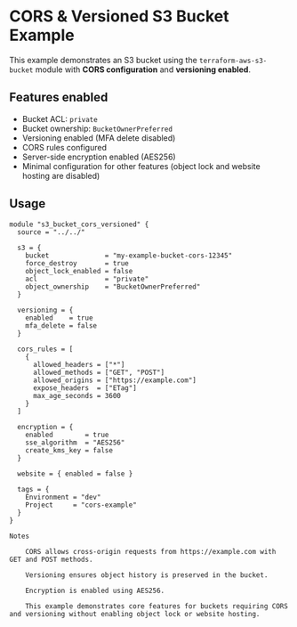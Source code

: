 # CORS & Versioned S3 Bucket Example

This example demonstrates an S3 bucket using the `terraform-aws-s3-bucket` module with **CORS configuration** and **versioning enabled**.

## Features enabled

- Bucket ACL: `private`
- Bucket ownership: `BucketOwnerPreferred`
- Versioning enabled (MFA delete disabled)
- CORS rules configured
- Server-side encryption enabled (AES256)
- Minimal configuration for other features (object lock and website hosting are disabled)

## Usage

```hcl
module "s3_bucket_cors_versioned" {
  source = "../../"

  s3 = {
    bucket              = "my-example-bucket-cors-12345"
    force_destroy       = true
    object_lock_enabled = false
    acl                 = "private"
    object_ownership    = "BucketOwnerPreferred"
  }

  versioning = {
    enabled    = true
    mfa_delete = false
  }

  cors_rules = [
    {
      allowed_headers = ["*"]
      allowed_methods = ["GET", "POST"]
      allowed_origins = ["https://example.com"]
      expose_headers  = ["ETag"]
      max_age_seconds = 3600
    }
  ]

  encryption = {
    enabled        = true
    sse_algorithm  = "AES256"
    create_kms_key = false
  }

  website = { enabled = false }

  tags = {
    Environment = "dev"
    Project     = "cors-example"
  }
}

Notes

    CORS allows cross-origin requests from https://example.com with GET and POST methods.

    Versioning ensures object history is preserved in the bucket.

    Encryption is enabled using AES256.

    This example demonstrates core features for buckets requiring CORS and versioning without enabling object lock or website hosting.
